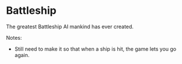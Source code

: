 # Battleship
The greatest Battleship AI mankind has ever created.

Notes: 
- Still need to make it so that when a ship is hit, the game lets you go again.

